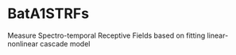 # BatA1STRFs
Measure Spectro-temporal Receptive Fields based on fitting linear-nonlinear cascade model
